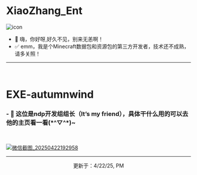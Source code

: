 <h1>XiaoZhang_Ent</h1>

![icon](https://github.com/user-attachments/assets/457313e3-8021-43ca-95cc-4285318a2979)

- 👋 嗨，你好呀,好久不见，别来无恙啊！
- ✅ emm，我是个Minecraft数据包和资源包的第三方开发者，技术还不成熟，请多关照！

  
<hr>
<br>

<h1>EXE-autumnwind</h1>
<h3>- 🤝 这位是ndp开发组组长（It’s my friend），具体干什么用的可以去他的主页看一看(*^▽^*)~ </h3>
<br>



<a href="https://github.com/EXE-autumnwind">![微信截图_20250422192958](https://github.com/user-attachments/assets/f2d934f1-3b31-44f5-8f47-cc37103b97de)</a>







<hr>
<p align="center" dir="auto">更新于：4/22/25, PM</p>
<!---
XiaoZhang-Ent/XiaoZhang-Ent is a ✨ special ✨ repository because its `README.md` (this file) appears on your GitHub profile.
You can click the Preview link to take a look at your changes.
--->
